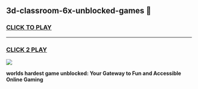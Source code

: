 
## 3d-classroom-6x-unblocked-games 👋
<h3>
<a href="https://premium.freeplayer.one?title=3d-classroom-6x-unblocked-games&ref=14F">CLICK TO PLAY</a></h3>
<hr>

<h3>
<a href="https://premium.freeplayer.one?title=3d-classroom-6x-unblocked-games&ref=14F">CLICK 2 PLAY</a>
  
</h3>

<a href="https://premium.freeplayer.one?title=3d-classroom-6x-unblocked-games&ref=12F/"><img src="https://clearcache.store/games.png"></a>


**worlds hardest game unblocked: Your Gateway to Fun and Accessible Online Gaming**
